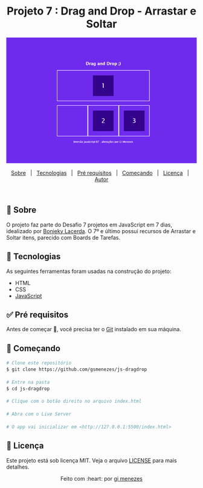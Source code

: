 
<h1 align="center">Projeto 7 : Drag and Drop - Arrastar e Soltar</h1>

![Print da tela](screenshot.png)

<p align="center">
  <a href="#dart-sobre">Sobre</a> &#xa0; | &#xa0; 
  <a href="#rocket-tecnologias">Tecnologias</a> &#xa0; | &#xa0;
  <a href="#white_check_mark-pré-requesitos">Pré requisitos</a> &#xa0; | &#xa0;
  <a href="#checkered_flag-começando">Começando</a> &#xa0; | &#xa0;
  <a href="#memo-licença">Licença</a> &#xa0; | &#xa0;
  <a href="https://github.com/gsmenezes" target="_blank">Autor</a>
</p>

<br>

## :dart: Sobre ##

O projeto faz parte do Desafio 7 projetos em JavaScript em 7 dias, idealizado por [Bonieky Lacerda](https://github.com/bonieky).
O 7º e último possui recursos de Arrastar e Soltar itens, parecido com Boards de Tarefas.


## :rocket: Tecnologias ##

As seguintes ferramentas foram usadas na construção do projeto:

- HTML
- CSS
- [JavaScript](https://www.javascript.com/)

## :white_check_mark: Pré requisitos ##

Antes de começar :checkered_flag:, você precisa ter o [Git](https://git-scm.com) instalado em sua máquina.

## :checkered_flag: Começando ##

```bash
# Clone este repositório
$ git clone https://github.com/gsmenezes/js-dragdrop

# Entre na pasta
$ cd js-dragdrop

# Clique com o botão direito no arquivo index.html

# Abra com o Live Server

# O app vai inicializar em <http://127.0.0.1:5500/index.html>
```

## :memo: Licença ##

Este projeto está sob licença MIT. Veja o arquivo [LICENSE](LICENSE.md) para mais detalhes.

<p align="center">
Feito com :heart: por <a href="https://github.com/gsmenezes" target="_blank">gi menezes</a>
</p>
